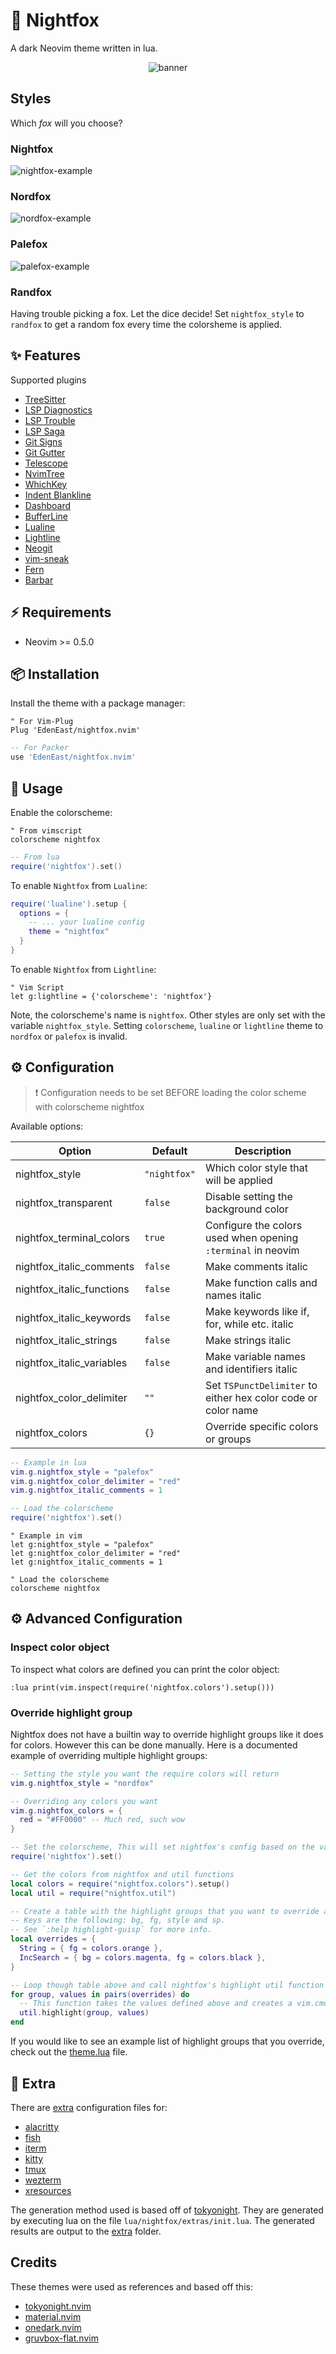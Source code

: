 # 🦊 Nightfox

A dark Neovim theme written in lua.

<div align="center">
<img src="https://github.com/EdenEast/nightfox.nvim/wiki/resources/banner.svg" alt="banner" />
</div>

## Styles

Which _fox_ will you choose?

### Nightfox

![nightfox-example](https://github.com/EdenEast/nightfox.nvim/wiki/images/gallery-nightfox-example.png)

### Nordfox

![nordfox-example](https://github.com/EdenEast/nightfox.nvim/wiki/images/gallery-nordfox-example.png)

### Palefox

![palefox-example](https://github.com/EdenEast/nightfox.nvim/wiki/images/gallery-palefox-example.png)

### Randfox

Having trouble picking a fox. Let the dice decide! Set `nightfox_style` to `randfox` to get a random
fox every time the colorsheme is applied.

## ✨ Features

Supported plugins

- [TreeSitter](https://github.com/nvim-treesitter/nvim-treesitter)
- [LSP Diagnostics](https://neovim.io/doc/user/lsp.html)
- [LSP Trouble](https://github.com/folke/lsp-trouble.nvim)
- [LSP Saga](https://github.com/glepnir/lspsaga.nvim)
- [Git Signs](https://github.com/lewis6991/gitsigns.nvim)
- [Git Gutter](https://github.com/airblade/vim-gitgutter)
- [Telescope](https://github.com/nvim-telescope/telescope.nvim)
- [NvimTree](https://github.com/kyazdani42/nvim-tree.lua)
- [WhichKey](https://github.com/liuchengxu/vim-which-key)
- [Indent Blankline](https://github.com/lukas-reineke/indent-blankline.nvim)
- [Dashboard](https://github.com/glepnir/dashboard-nvim)
- [BufferLine](https://github.com/akinsho/nvim-bufferline.lua)
- [Lualine](https://github.com/hoob3rt/lualine.nvim)
- [Lightline](https://github.com/itchyny/lightline.vim)
- [Neogit](https://github.com/TimUntersberger/neogit)
- [vim-sneak](https://github.com/justinmk/vim-sneak)
- [Fern](https://github.com/lambdalisue/fern.vim)
- [Barbar](https://github.com/romgrk/barbar.nvim)

## ⚡️ Requirements

- Neovim >= 0.5.0

## 📦 Installation

Install the theme with a package manager:

```vim
" For Vim-Plug
Plug 'EdenEast/nightfox.nvim'
```

```lua
-- For Packer
use 'EdenEast/nightfox.nvim'
```

## 🚀 Usage

Enable the colorscheme:

```vim
" From vimscript
colorscheme nightfox
```

```lua
-- From lua
require('nightfox').set()
```

To enable `Nightfox` from `Lualine`:

```lua
require('lualine').setup {
  options = {
    -- ... your lualine config
    theme = "nightfox"
  }
}
```

To enable `Nightfox` from `Lightline`:

```vim
" Vim Script
let g:lightline = {'colorscheme': 'nightfox'}
```

Note, the colorscheme's name is `nightfox`. Other styles are only set with the variable
`nightfox_style`. Setting `colorscheme`, `lualine` or `lightline` theme to `nordfox` or `palefox` is invalid.

## ⚙️ Configuration

> ❗️ Configuration needs to be set BEFORE loading the color scheme with colorscheme nightfox

Available options:

| Option                       | Default      | Description                                                         |
| ---------------------------- | ------------ | ------------------------------------------------------------------- |
| nightfox_style               | `"nightfox"` | Which color style that will be applied                              |
| nightfox_transparent         | `false`      | Disable setting the background color                                |
| nightfox_terminal_colors     | `true`       | Configure the colors used when opening `:terminal` in neovim        |
| nightfox_italic_comments     | `false`      | Make comments italic                                                |
| nightfox_italic_functions    | `false`      | Make function calls and names italic                                |
| nightfox_italic_keywords     | `false`      | Make keywords like if, for, while etc. italic                       |
| nightfox_italic_strings      | `false`      | Make strings italic                                                 |
| nightfox_italic_variables    | `false`      | Make variable names and identifiers italic                          |
| nightfox_color_delimiter     | `""`         | Set `TSPunctDelimiter` to either hex color code or color name       |
| nightfox_colors              | `{}`         | Override specific colors or groups                                  |


```lua
-- Example in lua
vim.g.nightfox_style = "palefox"
vim.g.nightfox_color_delimiter = "red"
vim.g.nightfox_italic_comments = 1

-- Load the colorscheme
require('nightfox').set()
```

```vim
" Example in vim
let g:nightfox_style = "palefox"
let g:nightfox_color_delimiter = "red"
let g:nightfox_italic_comments = 1

" Load the colorscheme
colorscheme nightfox
```

## ⚙️ Advanced Configuration

### Inspect color object

To inspect what colors are defined you can print the color object:

```vim
:lua print(vim.inspect(require('nightfox.colors').setup()))
```

### Override highlight group

Nightfox does not have a builtin way to override highlight groups like it does for colors. However
this can be done manually. Here is a documented example of overriding multiple highlight groups:

```lua
-- Setting the style you want the require colors will return
vim.g.nightfox_style = "nordfox"

-- Overriding any colors you want
vim.g.nightfox_colors = {
  red = "#FF0000" -- Much red, such wow
}

-- Set the colorscheme, This will set nightfox's config based on the variables above
require('nightfox').set()

-- Get the colors from nightfox and util functions
local colors = require("nightfox.colors").setup()
local util = require("nightfox.util")

-- Create a table with the highlight groups that you want to override and the highlight group keys.
-- Keys are the following: bg, fg, style and sp.
-- See `:help highlight-guisp` for more info.
local overrides = {
  String = { fg = colors.orange },
  IncSearch = { bg = colors.magenta, fg = colors.black },
}

-- Loop though table above and call nightfox's highlight util function
for group, values in pairs(overrides) do
  -- This function takes the values defined above and creates a vim.cmd highlight command.
  util.highlight(group, values)
end
```

If you would like to see an example list of highlight groups that you override, check out the
[theme.lua](./lua/nightfox/theme.lua) file.


## 🍬 Extra

There are [extra](./extra) configuration files for:

- [alacritty](https://github.com/alacritty/alacritty)
- [fish](https://fishshell.com/)
- [iterm](https://iterm2.com/index.html)
- [kitty](https://sw.kovidgoyal.net/kitty/overview/#configuring-kitty)
- [tmux](https://github.com/tmux/tmux)
- [wezterm](https://wezfurlong.org/wezterm/config/appearance.html#defining-a-color-scheme-in-a-separate-file)
- [xresources](https://wiki.archlinux.org/title/X_resources)

The generation method used is based off of [tokyonight](https://github.com/folke/tokyonight.nvim).
They are generated by executing lua on the file `lua/nightfox/extras/init.lua`. The generated
results are output to the [extra](./extra) folder.

## Credits

These themes were used as references and based off this:

- [tokyonight.nvim](https://github.com/folke/tokyonight.nvim/)
- [material.nvim](https://github.com/marko-cerovac/material.nvim)
- [onedark.nvim](https://github.com/ful1e5/onedark.nvim)
- [gruvbox-flat.nvim](https://github.com/eddyekofo94/gruvbox-flat.nvim)

